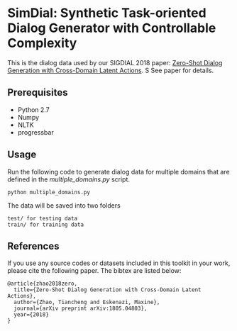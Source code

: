 # SimDial: Synthetic Task-oriented Dialog Generator with Controllable Complexity
This is the dialog data used 
by our SIGDIAL 2018 paper: [Zero-Shot Dialog Generation with Cross-Domain Latent Actions](https://arxiv.org/abs/1805.04803). S
See paper for details.

## Prerequisites
 - Python 2.7
 - Numpy
 - NLTK
 - progressbar
 
 
## Usage 
Run the following code to generate dialog data for multiple domains that are defined in the 
*multiple_domains.py* script. 
  
    python multiple_domains.py
    
The data will be saved into two folders
     
    test/ for testing data 
    train/ for training data

## References
   If you use any source codes or datasets included in this toolkit in your work, please cite the following paper. The bibtex are listed below:
   
    @article{zhao2018zero,
      title={Zero-Shot Dialog Generation with Cross-Domain Latent Actions},
      author={Zhao, Tiancheng and Eskenazi, Maxine},
      journal={arXiv preprint arXiv:1805.04803},
      year={2018}
    }
